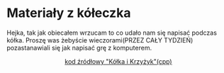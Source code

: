# Materiały z kółeczka
Hejka, tak jak obiecałem wrzucam to co udało nam się napisać podczas kółka. Proszę was żebyście wieczorami(PRZEZ CAŁY TYDZIEŃ) pozastanawiali się jak napisać grę z komputerem.

<div class="alert alert-info" style="text-align: center">
<a class = "alert-link" href="TBA">kod źródłowy "Kółka i Krzyżyk"(cpp)</a>
</div>
